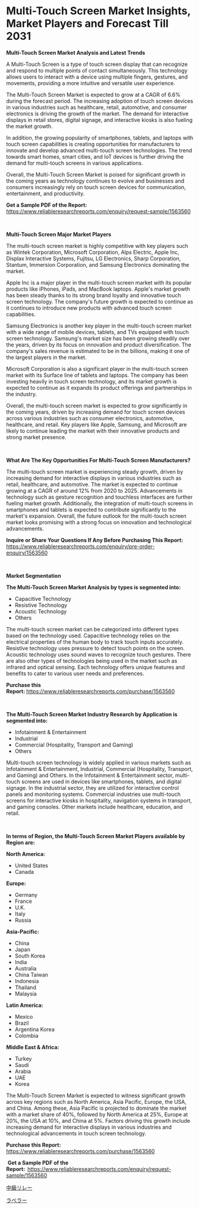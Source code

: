 <p><h1>Multi-Touch Screen Market Insights, Market Players and Forecast Till 2031</h1></p><p><strong>Multi-Touch Screen Market Analysis and Latest Trends</strong></p>
<p><p>A Multi-Touch Screen is a type of touch screen display that can recognize and respond to multiple points of contact simultaneously. This technology allows users to interact with a device using multiple fingers, gestures, and movements, providing a more intuitive and versatile user experience.</p><p>The Multi-Touch Screen Market is expected to grow at a CAGR of 6.6% during the forecast period. The increasing adoption of touch screen devices in various industries such as healthcare, retail, automotive, and consumer electronics is driving the growth of the market. The demand for interactive displays in retail stores, digital signage, and interactive kiosks is also fueling the market growth.</p><p>In addition, the growing popularity of smartphones, tablets, and laptops with touch screen capabilities is creating opportunities for manufacturers to innovate and develop advanced multi-touch screen technologies. The trend towards smart homes, smart cities, and IoT devices is further driving the demand for multi-touch screens in various applications.</p><p>Overall, the Multi-Touch Screen Market is poised for significant growth in the coming years as technology continues to evolve and businesses and consumers increasingly rely on touch screen devices for communication, entertainment, and productivity.</p></p>
<p><strong>Get a Sample PDF of the Report:&nbsp;</strong> <a href="https://www.reliableresearchreports.com/enquiry/request-sample/1563560">https://www.reliableresearchreports.com/enquiry/request-sample/1563560</a></p>
<p>&nbsp;</p>
<p><strong>Multi-Touch Screen Major Market Players</strong></p>
<p><p>The multi-touch screen market is highly competitive with key players such as Wintek Corporation, Microsoft Corporation, Alps Electric, Apple Inc, Displax Interactive Systems, Fujitsu, LG Electronics, Sharp Corporation, Stantum, Immersion Corporation, and Samsung Electronics dominating the market.</p><p>Apple Inc is a major player in the multi-touch screen market with its popular products like iPhones, iPads, and MacBook laptops. Apple's market growth has been steady thanks to its strong brand loyalty and innovative touch screen technology. The company's future growth is expected to continue as it continues to introduce new products with advanced touch screen capabilities.</p><p>Samsung Electronics is another key player in the multi-touch screen market with a wide range of mobile devices, tablets, and TVs equipped with touch screen technology. Samsung's market size has been growing steadily over the years, driven by its focus on innovation and product diversification. The company's sales revenue is estimated to be in the billions, making it one of the largest players in the market.</p><p>Microsoft Corporation is also a significant player in the multi-touch screen market with its Surface line of tablets and laptops. The company has been investing heavily in touch screen technology, and its market growth is expected to continue as it expands its product offerings and partnerships in the industry.</p><p>Overall, the multi-touch screen market is expected to grow significantly in the coming years, driven by increasing demand for touch screen devices across various industries such as consumer electronics, automotive, healthcare, and retail. Key players like Apple, Samsung, and Microsoft are likely to continue leading the market with their innovative products and strong market presence.</p></p>
<p>&nbsp;</p>
<p><strong>What Are The Key Opportunities For Multi-Touch Screen Manufacturers?</strong></p>
<p><p>The multi-touch screen market is experiencing steady growth, driven by increasing demand for interactive displays in various industries such as retail, healthcare, and automotive. The market is expected to continue growing at a CAGR of around 12% from 2020 to 2025. Advancements in technology such as gesture recognition and touchless interfaces are further fueling market growth. Additionally, the integration of multi-touch screens in smartphones and tablets is expected to contribute significantly to the market's expansion. Overall, the future outlook for the multi-touch screen market looks promising with a strong focus on innovation and technological advancements.</p></p>
<p><strong>Inquire or Share Your Questions If Any Before Purchasing This Report:</strong> <a href="https://www.reliableresearchreports.com/enquiry/pre-order-enquiry/1563560">https://www.reliableresearchreports.com/enquiry/pre-order-enquiry/1563560</a></p>
<p>&nbsp;</p>
<p><strong>Market Segmentation</strong></p>
<p><strong>The Multi-Touch Screen Market Analysis by types is segmented into:</strong></p>
<p><ul><li>Capacitive Technology</li><li>Resistive Technology</li><li>Acoustic Technology</li><li>Others</li></ul></p>
<p><p>The multi-touch screen market can be categorized into different types based on the technology used. Capacitive technology relies on the electrical properties of the human body to track touch inputs accurately. Resistive technology uses pressure to detect touch points on the screen. Acoustic technology uses sound waves to recognize touch gestures. There are also other types of technologies being used in the market such as infrared and optical sensing. Each technology offers unique features and benefits to cater to various user needs and preferences.</p></p>
<p><strong>Purchase this Report:&nbsp;</strong><a href="https://www.reliableresearchreports.com/purchase/1563560">https://www.reliableresearchreports.com/purchase/1563560</a></p>
<p>&nbsp;</p>
<p><strong>The Multi-Touch Screen Market Industry Research by Application is segmented into:</strong></p>
<p><ul><li>Infotainment & Entertainment</li><li>Industrial</li><li>Commercial (Hospitality, Transport and Gaming)</li><li>Others</li></ul></p>
<p><p>Multi-touch screen technology is widely applied in various markets such as Infotainment & Entertainment, Industrial, Commercial (Hospitality, Transport, and Gaming) and Others. In the Infotainment & Entertainment sector, multi-touch screens are used in devices like smartphones, tablets, and digital signage. In the industrial sector, they are utilized for interactive control panels and monitoring systems. Commercial industries use multi-touch screens for interactive kiosks in hospitality, navigation systems in transport, and gaming consoles. Other markets include healthcare, education, and retail.</p></p>
<p>&nbsp;</p>
<p><strong>In terms of Region, the Multi-Touch Screen Market Players available by Region are:</strong></p>
<p>
    <p> <strong> North America: </strong>
        <ul>
            <li>United States</li>
            <li>Canada</li>
        </ul>
        </p> 
    <p> <strong> Europe: </strong>
        <ul>
            <li>Germany</li>
            <li>France</li>
            <li>U.K.</li>
            <li>Italy</li>
            <li>Russia</li>
        </ul>
        </p> 
    <p> <strong> Asia-Pacific: </strong>
        <ul>
            <li>China</li>
            <li>Japan</li>
            <li>South Korea</li>
            <li>India</li>
            <li>Australia</li>
            <li>China Taiwan</li>
            <li>Indonesia</li>
            <li>Thailand</li>
            <li>Malaysia</li>
        </ul>
        </p> 
    <p> <strong> Latin America: </strong>
        <ul>
            <li>Mexico</li>
            <li>Brazil</li>
            <li>Argentina Korea</li>
            <li>Colombia</li>
        </ul>
        </p> 
    <p> <strong> Middle East & Africa: </strong>
        <ul>
            <li>Turkey</li>
            <li>Saudi</li>
            <li>Arabia</li>
            <li>UAE</li>
            <li>Korea</li>
        </ul>
    </p>
    </p>
<p><p>The Multi-Touch Screen Market is expected to witness significant growth across key regions such as North America, Asia Pacific, Europe, the USA, and China. Among these, Asia Pacific is projected to dominate the market with a market share of 40%, followed by North America at 25%, Europe at 20%, the USA at 10%, and China at 5%. Factors driving this growth include increasing demand for interactive displays in various industries and technological advancements in touch screen technology.</p></p>
<p><strong>Purchase this Report: </strong><a href="https://www.reliableresearchreports.com/purchase/1563560">https://www.reliableresearchreports.com/purchase/1563560</a></p>
<p>&nbsp;<strong>Get a Sample PDF of the Report:&nbsp;&nbsp;</strong><a href="https://www.reliableresearchreports.com/enquiry/request-sample/1563560">https://www.reliableresearchreports.com/enquiry/request-sample/1563560</a></p>
<p><strong></strong></p>
<p><p><a href="https://github.com/CloydAbbott2023/Market-Research-Report-List-1/blob/main/93058049115.md">中級リレー</a></p><p><a href="https://github.com/AaronVargas43/Market-Research-Report-List-1/blob/main/13609729114.md">ラベラー</a></p></p>